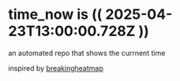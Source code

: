 # time_now is (( 2025-04-23T13:00:00.728Z ))

an automated repo that shows the currnent time

inspired by [breakingheatmap](https://github.com/breakingheatmap/breakingheatmap)